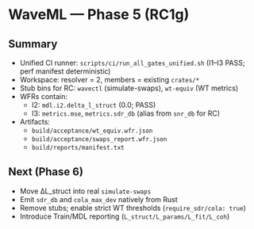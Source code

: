 # WaveML — Phase 5 (RC1g)

## Summary
- Unified CI runner: `scripts/ci/run_all_gates_unified.sh` (I1–I3 PASS; perf manifest deterministic)
- Workspace: resolver = 2, members = existing `crates/*`
- Stub bins for RC: `wavectl` (simulate-swaps), `wt-equiv` (WT metrics)
- WFRs contain:
  - I2: `mdl.i2.delta_l_struct` (0.0; PASS)
  - I3: `metrics.mse`, `metrics.sdr_db` (alias from `snr_db` for RC)
- Artifacts:
  - `build/acceptance/wt_equiv.wfr.json`
  - `build/acceptance/swaps_report.wfr.json`
  - `build/reports/manifest.txt`

## Next (Phase 6)
- Move ΔL_struct into real `simulate-swaps`
- Emit `sdr_db` and `cola_max_dev` natively from Rust
- Remove stubs; enable strict WT thresholds (`require_sdr/cola: true`)
- Introduce Train/MDL reporting (`L_struct/L_params/L_fit/L_coh`)
